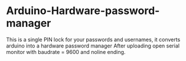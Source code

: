 # Arduino-Hardware-password-manager
This is a single PIN lock for your passwords and usernames, it converts arduino into a hardware password manager
After uploading open serial monitor with baudrate = 9600 and noline ending.
